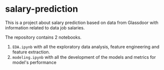 # salary-prediction
This is a project about salary prediction based on data from Glassdoor with information related to data job salaries.


The repository contains 2 notebooks.

1. `EDA.ipynb` with all the exploratory data analysis, feature engineering and feature extraction.
2. `modeling.ipynb` with all the development of the models and metrics for model's performance